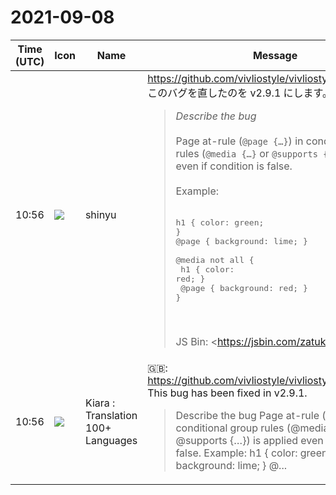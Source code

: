 # 2021-09-08

|Time (UTC)|Icon|Name|Message|
|---|---|---|---|
|10:56|![](https://avatars.slack-edge.com/2018-04-27/354445776386_e258f5ed5ba887b08668_72.jpg)|shinyu|<https://github.com/vivliostyle/vivliostyle.js/issues/764><br>このバグを直したのを v2.9.1 にします。<br><blockquote>*Describe the bug*<br><br>Page at-rule (`@page {…}`) in conditional group rules (`@media {…}` or `@supports {…}`) is applied even if condition is false.<br><br>Example:<br><br><pre>h1 { color: green; }<br>@page { background: lime; }<br><br>@media not all {<br>  h1 { color: red; }<br>  @page { background: red; }<br>}</pre><br><br>JS Bin: <https://jsbin.com/zatukol/edit?html,css|https://jsbin.com/zatukol/edit?html,css>  <br>Test with Vivliostyle: <https://vivliostyle.vercel.app/#src=https://output.jsbin.com/zatukol|https://vivliostyle.vercel.app/#src=https://output.jsbin.com/zatukol><br><br>The condition `@media not all` is false, so the rules in this conditional rules must not be applied. However, the test result shows that `@page { background: red; }` is applied.</blockquote>|
|10:56|![](https://avatars.slack-edge.com/2021-08-02/2324149410423_2aa7423c4133ecb9f168_72.png)|Kiara : Translation 100+ Languages|🇬🇧: <https://github.com/vivliostyle/vivliostyle.js/issues/764><br>This bug has been fixed in v2.9.1.<br><blockquote>Describe the bug Page at-rule (@page {…}) in conditional group rules (@media {…} or @supports {…}) is applied even if condition is false. Example: h1 { color: green; } @page { background: lime; } @...</blockquote>|
